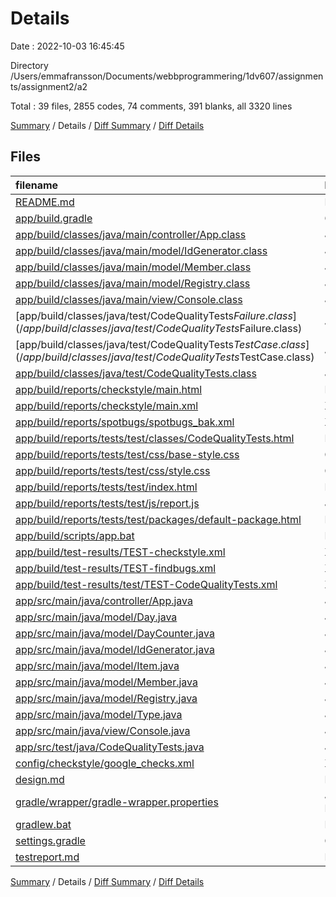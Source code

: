 # Details

Date : 2022-10-03 16:45:45

Directory /Users/emmafransson/Documents/webbprogrammering/1dv607/assignments/assignment2/a2

Total : 39 files,  2855 codes, 74 comments, 391 blanks, all 3320 lines

[Summary](results.md) / Details / [Diff Summary](diff.md) / [Diff Details](diff-details.md)

## Files
| filename | language | code | comment | blank | total |
| :--- | :--- | ---: | ---: | ---: | ---: |
| [README.md](/README.md) | Markdown | 32 | 0 | 12 | 44 |
| [app/build.gradle](/app/build.gradle) | Groovy | 55 | 25 | 16 | 96 |
| [app/build/classes/java/main/controller/App.class](/app/build/classes/java/main/controller/App.class) | Java | 21 | 0 | 0 | 21 |
| [app/build/classes/java/main/model/IdGenerator.class](/app/build/classes/java/main/model/IdGenerator.class) | Java | 22 | 0 | 0 | 22 |
| [app/build/classes/java/main/model/Member.class](/app/build/classes/java/main/model/Member.class) | Java | 21 | 0 | 0 | 21 |
| [app/build/classes/java/main/model/Registry.class](/app/build/classes/java/main/model/Registry.class) | Java | 52 | 0 | 0 | 52 |
| [app/build/classes/java/main/view/Console.class](/app/build/classes/java/main/view/Console.class) | Java | 5 | 0 | 0 | 5 |
| [app/build/classes/java/test/CodeQualityTests$Failure.class](/app/build/classes/java/test/CodeQualityTests$Failure.class) | Java | 12 | 0 | 0 | 12 |
| [app/build/classes/java/test/CodeQualityTests$TestCase.class](/app/build/classes/java/test/CodeQualityTests$TestCase.class) | Java | 7 | 0 | 0 | 7 |
| [app/build/classes/java/test/CodeQualityTests.class](/app/build/classes/java/test/CodeQualityTests.class) | Java | 154 | 0 | 1 | 155 |
| [app/build/reports/checkstyle/main.html](/app/build/reports/checkstyle/main.html) | HTML | 174 | 0 | 2 | 176 |
| [app/build/reports/checkstyle/main.xml](/app/build/reports/checkstyle/main.xml) | XML | 25 | 0 | 1 | 26 |
| [app/build/reports/spotbugs/spotbugs_bak.xml](/app/build/reports/spotbugs/spotbugs_bak.xml) | XML | 56 | 0 | 2 | 58 |
| [app/build/reports/tests/test/classes/CodeQualityTests.html](/app/build/reports/tests/test/classes/CodeQualityTests.html) | HTML | 238 | 0 | 13 | 251 |
| [app/build/reports/tests/test/css/base-style.css](/app/build/reports/tests/test/css/base-style.css) | CSS | 148 | 0 | 31 | 179 |
| [app/build/reports/tests/test/css/style.css](/app/build/reports/tests/test/css/style.css) | CSS | 66 | 0 | 19 | 85 |
| [app/build/reports/tests/test/index.html](/app/build/reports/tests/test/index.html) | HTML | 145 | 0 | 1 | 146 |
| [app/build/reports/tests/test/js/report.js](/app/build/reports/tests/test/js/report.js) | JavaScript | 148 | 1 | 45 | 194 |
| [app/build/reports/tests/test/packages/default-package.html](/app/build/reports/tests/test/packages/default-package.html) | HTML | 115 | 0 | 1 | 116 |
| [app/build/scripts/app.bat](/app/build/scripts/app.bat) | Batch | 70 | 0 | 22 | 92 |
| [app/build/test-results/TEST-checkstyle.xml](/app/build/test-results/TEST-checkstyle.xml) | XML | 49 | 0 | 0 | 49 |
| [app/build/test-results/TEST-findbugs.xml](/app/build/test-results/TEST-findbugs.xml) | XML | 8 | 0 | 0 | 8 |
| [app/build/test-results/test/TEST-CodeQualityTests.xml](/app/build/test-results/test/TEST-CodeQualityTests.xml) | XML | 129 | 0 | 13 | 142 |
| [app/src/main/java/controller/App.java](/app/src/main/java/controller/App.java) | Java | 33 | 0 | 15 | 48 |
| [app/src/main/java/model/Day.java](/app/src/main/java/model/Day.java) | Java | 16 | 0 | 6 | 22 |
| [app/src/main/java/model/DayCounter.java](/app/src/main/java/model/DayCounter.java) | Java | 13 | 0 | 5 | 18 |
| [app/src/main/java/model/IdGenerator.java](/app/src/main/java/model/IdGenerator.java) | Java | 20 | 5 | 7 | 32 |
| [app/src/main/java/model/Item.java](/app/src/main/java/model/Item.java) | Java | 52 | 4 | 15 | 71 |
| [app/src/main/java/model/Member.java](/app/src/main/java/model/Member.java) | Java | 103 | 0 | 28 | 131 |
| [app/src/main/java/model/Registry.java](/app/src/main/java/model/Registry.java) | Java | 125 | 0 | 20 | 145 |
| [app/src/main/java/model/Type.java](/app/src/main/java/model/Type.java) | Java | 9 | 0 | 2 | 11 |
| [app/src/main/java/view/Console.java](/app/src/main/java/view/Console.java) | Java | 3 | 0 | 3 | 6 |
| [app/src/test/java/CodeQualityTests.java](/app/src/test/java/CodeQualityTests.java) | Java | 311 | 18 | 76 | 405 |
| [config/checkstyle/google_checks.xml](/config/checkstyle/google_checks.xml) | XML | 331 | 21 | 7 | 359 |
| [design.md](/design.md) | Markdown | 10 | 0 | 4 | 14 |
| [gradle/wrapper/gradle-wrapper.properties](/gradle/wrapper/gradle-wrapper.properties) | Java Properties | 5 | 0 | 1 | 6 |
| [gradlew.bat](/gradlew.bat) | Batch | 68 | 0 | 22 | 90 |
| [settings.gradle](/settings.gradle) | Groovy | 2 | 0 | 1 | 3 |
| [testreport.md](/testreport.md) | Markdown | 2 | 0 | 0 | 2 |

[Summary](results.md) / Details / [Diff Summary](diff.md) / [Diff Details](diff-details.md)